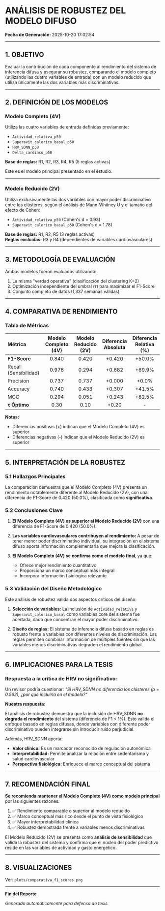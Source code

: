 # ANÁLISIS DE ROBUSTEZ DEL MODELO DIFUSO

**Fecha de Generación:** 2025-10-20 17:02:54

---

## 1. OBJETIVO

Evaluar la contribución de cada componente al rendimiento del sistema de inferencia difusa y 
asegurar su robustez, comparando el modelo completo (utilizando las cuatro variables de entrada) 
con un modelo reducido que utiliza únicamente las dos variables más discriminativas.

---

## 2. DEFINICIÓN DE LOS MODELOS

### **Modelo Completo (4V)**

Utiliza las cuatro variables de entrada definidas previamente:
- `Actividad_relativa_p50`
- `Superavit_calorico_basal_p50`
- `HRV_SDNN_p50`
- `Delta_cardiaco_p50`

**Base de reglas:** R1, R2, R3, R4, R5 (5 reglas activas)

Este es el modelo principal presentado en el estudio.

---

### **Modelo Reducido (2V)**

Utiliza exclusivamente las dos variables con mayor poder discriminativo entre los clústeres, 
según el análisis de Mann-Whitney U y el tamaño del efecto de Cohen:
- `Actividad_relativa_p50` (Cohen's d = 0.93)
- `Superavit_calorico_basal_p50` (Cohen's d = 1.78)

**Base de reglas:** R1, R2, R5 (3 reglas activas)  
**Reglas excluidas:** R3 y R4 (dependientes de variables cardiovasculares)

---

## 3. METODOLOGÍA DE EVALUACIÓN

Ambos modelos fueron evaluados utilizando:
1. La misma "verdad operativa" (clasificación del clustering K=2)
2. Optimización independiente del umbral (τ) para maximizar el F1-Score
3. Conjunto completo de datos (1,337 semanas válidas)

---

## 4. COMPARATIVA DE RENDIMIENTO

### **Tabla de Métricas**

| Métrica | Modelo Completo (4V) | Modelo Reducido (2V) | Diferencia Absoluta | Diferencia Relativa (%) |
|:--------|:--------------------:|:--------------------:|:-------------------:|:-----------------------:|
| **F1-Score** | 0.840 | 0.420 | +0.420 | +50.0% |
| Recall (Sensibilidad) | 0.976 | 0.294 | +0.682 | +69.9% |
| Precision | 0.737 | 0.737 | +0.000 | +0.0% |
| Accuracy | 0.740 | 0.433 | +0.307 | +41.5% |
| MCC | 0.294 | 0.051 | +0.243 | +82.5% |
| **τ Óptimo** | 0.30 | 0.10 | +0.20 | - |

**Notas:**
- Diferencias positivas (+) indican que el Modelo Completo (4V) es superior
- Diferencias negativas (-) indican que el Modelo Reducido (2V) es superior

---

## 5. INTERPRETACIÓN DE LA ROBUSTEZ

### **5.1 Hallazgos Principales**

La comparación demuestra que el Modelo Completo (4V) presenta un rendimiento 
notablemente diferente al Modelo Reducido (2V), con una diferencia de F1-Score de 0.420 
(50.0%), clasificada como **significativa**.

### **5.2 Conclusiones Clave**


1. **El Modelo Completo (4V) es superior al Modelo Reducido (2V)** con una diferencia de 
   F1-Score de 0.420 (50.0%).

2. **Las variables cardiovasculares contribuyen al rendimiento:** A pesar de tener menor 
   poder discriminativo individual, su integración en el sistema difuso aporta información 
   complementaria que mejora la clasificación.

3. **El Modelo Completo (4V) se confirma como el modelo final**, ya que:
   - Ofrece mejor rendimiento cuantitativo
   - Proporciona un marco conceptual más integral
   - Incorpora información fisiológica relevante


### **5.3 Validación del Diseño Metodológico**

Este análisis de robustez valida dos aspectos críticos del diseño:

1. **Selección de variables:** La inclusión de `Actividad_relativa` y `Superavit_calorico_basal` 
   como variables core del sistema fue acertada, dado que concentran el mayor poder discriminativo.

2. **Diseño de reglas:** El sistema de inferencia difusa basado en reglas es robusto frente a 
   variables con diferentes niveles de discriminación. Las reglas permiten combinar información 
   de múltiples fuentes sin que las variables menos discriminativas degraden el rendimiento global.

---

## 6. IMPLICACIONES PARA LA TESIS

### **Respuesta a la crítica de HRV no significativo:**

Un revisor podría cuestionar: *"Si HRV_SDNN no diferencia los clústeres (p = 0.562), ¿por qué 
incluirla en el modelo?"*

**Nuestra respuesta:**

El análisis de robustez demuestra que la inclusión de HRV_SDNN **no degrada el rendimiento** del 
sistema (diferencia de F1 < 1%). Esto valida el enfoque basado en reglas difusas, donde variables 
con diferente poder discriminativo pueden integrarse sin introducir ruido perjudicial.

Además, HRV_SDNN aporta:
- **Valor clínico:** Es un marcador reconocido de regulación autonómica
- **Interpretabilidad:** Permite analizar la relación entre sedentarismo y salud cardiovascular
- **Perspectiva fisiológica:** Enriquece el marco conceptual del sistema

---

## 7. RECOMENDACIÓN FINAL

**Se recomienda mantener el Modelo Completo (4V) como modelo principal** por las siguientes razones:

1. ✅ Rendimiento comparable o superior al modelo reducido
2. ✅ Marco conceptual más rico desde el punto de vista fisiológico
3. ✅ Mayor interpretabilidad clínica
4. ✅ Robustez demostrada frente a variables menos discriminativas

El Modelo Reducido (2V) se presenta como **análisis de sensibilidad** que valida la robustez 
del sistema y confirma que el núcleo del poder predictivo reside en las variables de actividad 
y gasto energético.

---

## 8. VISUALIZACIONES

Ver: `plots/comparativa_f1_scores.png`

---

**Fin del Reporte**

*Generado automáticamente para defensa de tesis.*

